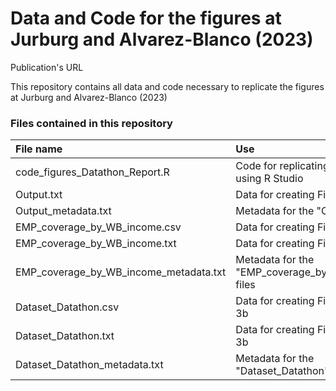 # Data and Code for the figures at Jurburg and Alvarez-Blanco (2023)
Publication's URL

This repository contains all data and code necessary to replicate the figures at Jurburg and Alvarez-Blanco (2023)


### Files contained in this repository

| File name  | Use|
| :------------- |:-------------|
| code_figures_Datathon_Report.R| Code for replicating the figures using R Studio|
| Output.txt| Data for creating Figure 1a|
| Output_metadata.txt| Metadata for the "Output" file|
| EMP_coverage_by_WB_income.csv|Data for creating Figure 1b|
| EMP_coverage_by_WB_income.txt|Data for creating Figure 1b|
| EMP_coverage_by_WB_income_metadata.txt| Metadata for the "EMP_coverage_by_WB_income" files|
| Dataset_Datathon.csv| Data for creating Figures 3a and 3b|
| Dataset_Datathon.txt| Data for creating Figures 3a and 3b|
| Dataset_Datathon_metadata.txt| Metadata for the "Dataset_Datathon" files|
